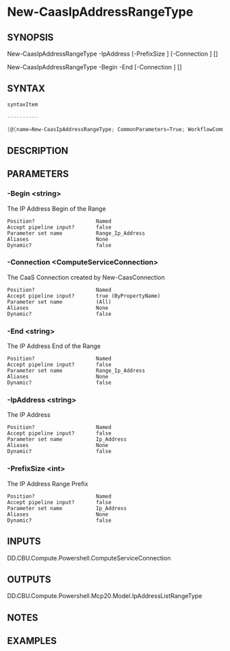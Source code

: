 ﻿New-CaasIpAddressRangeType
===================

## SYNOPSIS

New-CaasIpAddressRangeType -IpAddress <string> [-PrefixSize <int>] [-Connection <ComputeServiceConnection>] [<CommonParameters>]

New-CaasIpAddressRangeType -Begin <string> -End <string> [-Connection <ComputeServiceConnection>] [<CommonParameters>]


## SYNTAX
```powershell
syntaxItem                                                                                                                                                                                                                                  

----------                                                                                                                                                                                                                                  

{@{name=New-CaasIpAddressRangeType; CommonParameters=True; WorkflowCommonParameters=False; parameter=System.Object[]}, @{name=New-CaasIpAddressRangeType; CommonParameters=True; WorkflowCommonParameters=False; parameter=System.Object[]}}
```

## DESCRIPTION


## PARAMETERS
### -Begin &lt;string&gt;
The IP Address Begin of the Range
```
Position?                    Named
Accept pipeline input?       false
Parameter set name           Range_Ip_Address
Aliases                      None
Dynamic?                     false
```
 
### -Connection &lt;ComputeServiceConnection&gt;
The CaaS Connection created by New-CaasConnection
```
Position?                    Named
Accept pipeline input?       true (ByPropertyName)
Parameter set name           (All)
Aliases                      None
Dynamic?                     false
```
 
### -End &lt;string&gt;
The IP Address End of the Range
```
Position?                    Named
Accept pipeline input?       false
Parameter set name           Range_Ip_Address
Aliases                      None
Dynamic?                     false
```
 
### -IpAddress &lt;string&gt;
The IP Address
```
Position?                    Named
Accept pipeline input?       false
Parameter set name           Ip_Address
Aliases                      None
Dynamic?                     false
```
 
### -PrefixSize &lt;int&gt;
The IP Address Range Prefix
```
Position?                    Named
Accept pipeline input?       false
Parameter set name           Ip_Address
Aliases                      None
Dynamic?                     false
```

## INPUTS
DD.CBU.Compute.Powershell.ComputeServiceConnection


## OUTPUTS
DD.CBU.Compute.Powershell.Mcp20.Model.IpAddressListRangeType


## NOTES


## EXAMPLES

